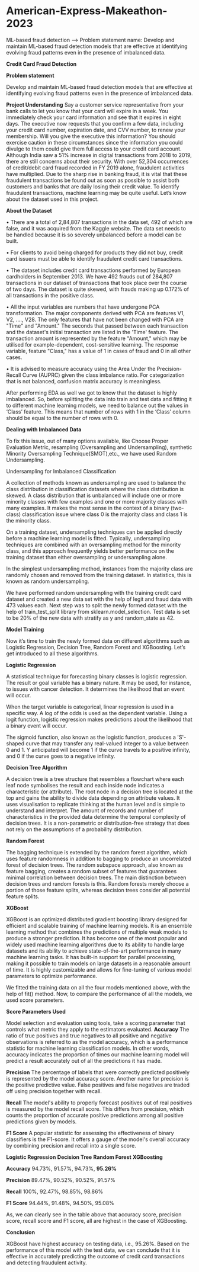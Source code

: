 # American-Express-Makeathon-2023
ML-based fraud detection --> Problem statement name: Develop and maintain ML-based fraud detection models that are effective at identifying evolving fraud patterns even in the presence of imbalanced data.

**Credit Card Fraud Detection**

**Problem statement**

Develop and maintain ML-based fraud detection models that are effective at identifying evolving fraud patterns even in the presence of imbalanced data.

**Project Understanding**
Say a customer service representative from your bank calls to let you know that your card will expire in a week. You immediately check your card information and see that it expires in eight days. The executive now requests that you confirm a few data, including your credit card number, expiration date, and CVV number, to renew your membership. Will you give the executive this information?
You should exercise caution in these circumstances since the information you could divulge to them could give them full access to your credit card account.
Although India saw a 51% increase in digital transactions from 2018 to 2019, there are still concerns about their security. With over 52,304 occurrences of credit/debit card fraud recorded in FY 2019 alone, fraudulent activities have multiplied. Due to the sharp rise in banking fraud, it is vital that these fraudulent transactions be found out as soon as possible to assist both customers and banks that are daily losing their credit value. To identify fraudulent transactions, machine learning may be quite useful.
Let’s know about the dataset used in this project.

**About the Dataset**

• There are a total of 2,84,807 transactions in the data set, 492 of which are false, and it was acquired from the Kaggle website. The data set needs to be handled because it is so severely unbalanced before a model can be built.

• For clients to avoid being charged for products they did not buy, credit card issuers must be able to identify fraudulent credit card transactions.

• The dataset includes credit card transactions performed by European cardholders in September 2013. We have 492 frauds out of 284,807 transactions in our dataset of transactions that took place over the course of two days. The dataset is quite skewed, with frauds making up 0.172% of all transactions in the positive class.

• All the input variables are numbers that have undergone PCA transformation. The major components derived with PCA are features V1, V2, …., V28. The only features that have not been changed with PCA are "Time" and "Amount." The seconds that passed between each transaction and the dataset's initial transaction are listed in the 'Time' feature. The transaction amount is represented by the feature "Amount," which may be utilised for example-dependent, cost-sensitive learning. The response variable, feature "Class," has a value of 1 in cases of fraud and 0 in all other cases.

• It is advised to measure accuracy using the Area Under the Precision-Recall Curve (AUPRC) given the class imbalance ratio. For categorization that is not balanced, confusion matrix accuracy is meaningless.


After performing EDA as well we got to know that the dataset is highly imbalanced. So, before splitting the data into train and test data and fitting it to different machine learning models, we need to balance out the values in ‘Class’ feature. This means that number of rows with 1 in the ‘Class’ column should be equal to the number of rows with 0.

**Dealing with Imbalanced Data**

To fix this issue, out of many options available, like Choose Proper Evaluation Metric, resampling (Oversampling and Undersampling), synthetic Minority Oversampling Technique(SMOT),etc., we have used Random Undersampling.

Undersampling for Imbalanced Classification

A collection of methods known as undersampling are used to balance the class distribution in classification datasets where the class distribution is skewed.
A class distribution that is unbalanced will include one or more minority classes with few examples and one or more majority classes with many examples. It makes the most sense in the context of a binary (two-class) classification issue where class 0 is the majority class and class 1 is the minority class.

On a training dataset, undersampling techniques can be applied directly before a machine learning model is fitted. Typically, undersampling techniques are combined with an oversampling method for the minority class, and this approach frequently yields better performance on the training dataset than either oversampling or undersampling alone.

In the simplest undersampling method, instances from the majority class are randomly chosen and removed from the training dataset. In statistics, this is known as random undersampling. 

We have performed random undersampling with the training credit card dataset and created a new data set with the help of legit and fraud data with 473 values each. 
Next step was to split the newly formed dataset with the help of train_test_split library from sklearn.model_selection. Test data is set to be 20% of the new data with stratify as y and random_state as 42.

**Model Training**

Now it’s time to train the newly formed data on different algorithms such as Logistic Regression, Decision Tree, Random Forest and XGBoosting. Let’s get introduced to all these algorithms.


**Logistic Regression**

A statistical technique for forecasting binary classes is logistic regression. The result or goal variable has a binary nature. It may be used, for instance, to issues with cancer detection. It determines the likelihood that an event will occur.

When the target variable is categorical, linear regression is used in a specific way. A log of the odds is used as the dependent variable. Using a logit function, logistic regression makes predictions about the likelihood that a binary event will occur.

The sigmoid function, also known as the logistic function, produces a 'S'-shaped curve that may transfer any real-valued integer to a value between 0 and 1. Y anticipated will become 1 if the curve travels to a positive infinity, and 0 if the curve goes to a negative infinity.


**Decision Tree Algorithm**

A decision tree is a tree structure that resembles a flowchart where each leaf node symbolises the result and each inside node indicates a characteristic (or attribute). The root node in a decision tree is located at the top and gains the ability to divide data depending on attribute values. It uses visualisation to replicate thinking at the human level and is simple to understand and interpret. The amount of records and number of characteristics in the provided data determine the temporal complexity of decision trees. It is a non-parametric or distribution-free strategy that does not rely on the assumptions of a probability distribution.


**Random Forest**

The bagging technique is extended by the random forest algorithm, which uses feature randomness in addition to bagging to produce an uncorrelated forest of decision trees. The random subspace approach, also known as feature bagging, creates a random subset of features that guarantees minimal correlation between decision trees. The main distinction between decision trees and random forests is this. Random forests merely choose a portion of those feature splits, whereas decision trees consider all potential feature splits.


**XGBoost**

XGBoost is an optimized distributed gradient boosting library designed for efficient and scalable training of machine learning models. It is an ensemble learning method that combines the predictions of multiple weak models to produce a stronger prediction. It has become one of the most popular and widely used machine learning algorithms due to its ability to handle large datasets and its ability to achieve state-of-the-art performance in many machine learning tasks. It has built-in support for parallel processing, making it possible to train models on large datasets in a reasonable amount of time. It is highly customizable and allows for fine-tuning of various model parameters to optimize performance.

We fitted the training data on all the four models mentioned above, with the help of fit() method. Now, to compare the performance of all the models, we used score parameters.

**Score Parameters Used**

Model selection and evaluation using tools, take a scoring parameter that controls what metric they apply to the estimators evaluated.
**Accuracy**
The ratio of true positives and true negatives to all positive and negative observations is referred to as the model accuracy, which is a performance statistic for machine learning classification models. In other words, accuracy indicates the proportion of times our machine learning model will predict a result accurately out of all the predictions it has made.

**Precision**
The percentage of labels that were correctly predicted positively is represented by the model accuracy score. Another name for precision is the positive predictive value. False positives and false negatives are traded off using precision together with recall.

**Recall**
The model's ability to properly forecast positives out of real positives is measured by the model recall score. This differs from precision, which counts the proportion of accurate positive predictions among all positive predictions given by models.

**F1 Score**
A popular statistic for assessing the effectiveness of binary classifiers is the F1-score. It offers a gauge of the model's overall accuracy by combining precision and recall into a single score.

**Logistic Regression**		**Decision Tree**	**Random Forest**	**XGBoosting**
	
**Accuracy**		94.73%,		91.57%,		94.73%,		**95.26%**

**Precision**		89.47%,		90.52%,		90.52%,		91.57%

**Recall**		100%,		92.47%,		98.85%,		98.86%

**F1 Score**		94.44%,		91.48%,		94.50%,		95.08%

As, we can clearly see in the table above that accuracy score, precision score,  recall score and F1 score, all are highest in the case of XGBoosting.

**Conclusion**

XGBoost have highest accuracy on testing data, i.e., 95.26%. Based on the performance of this model with the test data, we can conclude that it is effective in accurately predicting the outcome of credit card transactions and detecting fraudulent activity.
